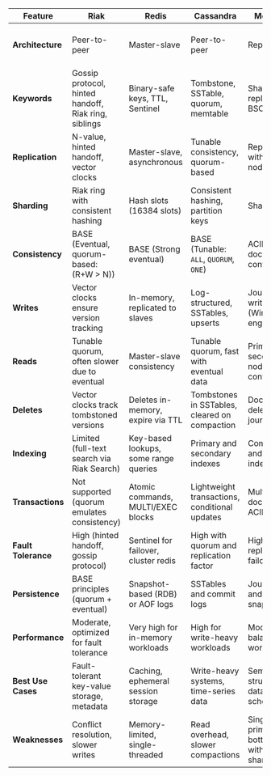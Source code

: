 | **Feature**         | **Riak**                                             | **Redis**                             | **Cassandra**                                 | **MongoDB**                                | **Neo4J**                                   |
| ------------------- | ---------------------------------------------------- | ------------------------------------- | --------------------------------------------- | ------------------------------------------ | ------------------------------------------- |
| **Architecture**    | Peer-to-peer                                         | Master-slave                          | Peer-to-peer                                  | Replica set                                | Master-slave / Causal Cluster               |
| **Keywords**        | Gossip protocol, hinted handoff, Riak ring, siblings | Binary-safe keys, TTL, Sentinel       | Tombstone, SSTable, quorum, memtable          | Shard key, replica set, BSON               | Traversals, ACID, causal consistency        |
| **Replication**     | N-value, hinted handoff, vector clocks               | Master-slave, asynchronous            | Tunable consistency, quorum-based             | Replica sets with primary node             | Causal consistency (enterprise)             |
| **Sharding**        | Riak ring with consistent hashing                    | Hash slots (16384 slots)              | Consistent hashing, partition keys            | Shard key                                  | Manual (Enterprise supports clustering)     |
| **Consistency**     | BASE (Eventual, quorum-based: \(R+W > N\))           | BASE (Strong eventual)                | BASE (Tunable: `ALL`, `QUORUM`, `ONE`)        | ACID (Multi-document configurable)         | ACID                                        |
| **Writes**          | Vector clocks ensure version tracking                | In-memory, replicated to slaves       | Log-structured, SSTables, upserts             | Journaled writes (WiredTiger engine)       | Transactional for graphs                    |
| **Reads**           | Tunable quorum, often slower due to eventual         | Master-slave consistency              | Tunable quorum, fast with eventual data       | Primary or secondary nodes, configurable   | Optimized for graph traversals              |
| **Deletes**         | Vector clocks track tombstoned versions              | Deletes in-memory, expire via TTL     | Tombstones in SSTables, cleared on compaction | Document deletion and journaling           | Traversal-based deletions                   |
| **Indexing**        | Limited (full-text search via Riak Search)           | Key-based lookups, some range queries | Primary and secondary indexes                 | Compound and text indexes                  | Native graph index                          |
| **Transactions**    | Not supported (quorum emulates consistency)          | Atomic commands, MULTI/EXEC blocks    | Lightweight transactions, conditional updates | Multi-document ACID                        | ACID transactions                           |
| **Fault Tolerance** | High (hinted handoff, gossip protocol)               | Sentinel for failover, cluster redis  | High with quorum and replication factor       | High with replica set failover             | High in enterprise editions                 |
| **Persistence**     | BASE principles (quorum + eventual)                  | Snapshot-based (RDB) or AOF logs      | SSTables and commit logs                      | Journaling and snapshots                   | Journaling                                  |
| **Performance**     | Moderate, optimized for fault tolerance              | Very high for in-memory workloads     | High for write-heavy workloads                | Moderate for balanced workloads            | Slower for very large graphs                |
| **Best Use Cases**  | Fault-tolerant key-value storage, metadata           | Caching, ephemeral session storage    | Write-heavy systems, time-series data         | Semi-structured data, flexible schemas     | Complex relationships and queries           |
| **Weaknesses**      | Conflict resolution, slower writes                   | Memory-limited, single-threaded       | Read overhead, slower compactions             | Single primary bottleneck without sharding | Limited sharding, scaling for huge datasets |
